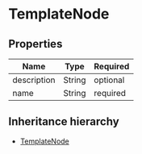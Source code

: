 

# TemplateNode

## Properties

Name | Type | Required
-------- | -------- | --------
description | String | optional
name | String | required




## Inheritance hierarchy


* [TemplateNode](TemplateNode.md)
